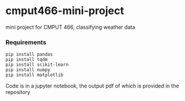 # cmput466-mini-project

mini project for CMPUT 466, classifying weather data

### Requirements
```
pip install pandas
pip install tqdm
pip install scikit-learn
pip install numpy
pip install matplotlib
```

Code is in a jupyter notebook, the output pdf of which is provided in the repository
